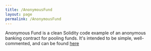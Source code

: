 ```yaml
---
title: /AnonymousFund
layout: page
permalink: /AnonymousFund
---
```


Anonymous Fund is a clean Solidity code example of an anonymous banking contract for pooling funds. It's intended to be simple, well-commented, and can be found [here](https://github.com/Hashdive/Anonymous-Fund)
